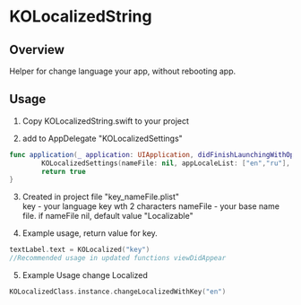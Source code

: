 # KOLocalizedString
## Overview
Helper for change language your app, without rebooting  app.

## Usage

1. Copy KOLocalizedString.swift to your project

2. add to AppDelegate "KOLocalizedSettings"  
```swift
func application(_ application: UIApplication, didFinishLaunchingWithOptions launchOptions: [UIApplicationLaunchOptionsKey: Any]?) -> Bool {
        KOLocalizedSettings(nameFile: nil, appLocaleList: ["en","ru"], defaultLocale: "en", localeDevice: false)
        return true
}
```
3. Created in project file "key_nameFile.plist"  
   key - your language key wth 2 characters
   nameFile - your base name file. if nameFile nil, default value "Localizable"

4. Example usage, return value for key. 
```swift
textLabel.text = KOLocalized("key")
//Recommended usage in updated functions viewDidAppear
```
5. Example Usage change Localized
```swift
KOLocalizedClass.instance.changeLocalizedWithKey("en")
```
